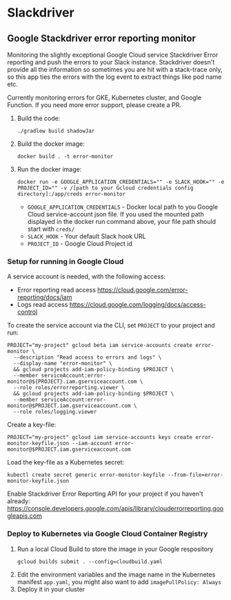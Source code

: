 # Slackdriver
## Google Stackdriver error reporting monitor 

Monitoring the slightly exceptional Google Cloud service Stackdriver Error reporting and push the errors to your Slack instance. Stackdriver doesn't provide all the information so sometimes you are hit with a stack-trace only, so this app ties the errors with the log event to extract things like pod name etc.   

Currently monitoring errors for GKE, Kubernetes cluster, and Google Function. If you need more error support, please create a PR.

1. Build the code:
    ```
    ./gradlew build shadowJar
    ``` 
2. Build the docker image:
    ```
    docker build . -t error-monitor
    ```
3. Run the docker image:
    ```
    docker run -e GOOGLE_APPLICATION_CREDENTIALS="" -e SLACK_HOOK="" -e PROJECT_ID="" -v /[path to your Gcloud credentials config directory]:/app/creds error-monitor
    ```   
    * `GOOGLE_APPLICATION_CREDENTIALS` - Docker local path to you Google Cloud service-account json file. If you used the mounted path displayed in the docker run command above, your file path should start with `creds/`
    * `SLACK_HOOK` - Your default Slack hook URL
    * `PROJECT_ID` - Google Cloud Project id

### Setup for running in Google Cloud
A service account is needed, with the following access:
* Error reporting read access https://cloud.google.com/error-reporting/docs/iam
* Logs read access https://cloud.google.com/logging/docs/access-control

To create the service account via the CLI, set `PROJECT` to your project and run:
```
PROJECT="my-project" gcloud beta iam service-accounts create error-monitor \
  --description "Read access to errors and logs" \
  --display-name "error-monitor" \
  && gcloud projects add-iam-policy-binding $PROJECT \
  --member serviceAccount:error-monitor@${PROJECT}.iam.gserviceaccount.com \
  --role roles/errorreporting.viewer \
  && gcloud projects add-iam-policy-binding $PROJECT \
  --member serviceAccount:error-monitor@$PROJECT.iam.gserviceaccount.com \
  --role roles/logging.viewer
```

Create a key-file:
```
PROJECT="my-project" gcloud iam service-accounts keys create error-monitor-keyfile.json --iam-account error-monitor@$PROJECT.iam.gserviceaccount.com
``` 

Load the key-file as a Kubernetes secret:
```
kubectl create secret generic error-monitor-keyfile --from-file=error-monitor-keyfile.json
```

Enable Stackdriver Error Reporting API for your project if you haven't already: https://console.developers.google.com/apis/library/clouderrorreporting.googleapis.com

    
### Deploy to Kubernetes via Google Cloud Container Registry
1. Run a local Cloud Build to store the image in your Google respository
    ```
    gcloud builds submit . --config=cloudbuild.yaml
    ```
2. Edit the environment variables and the image name in the Kubernetes manifest `app.yaml`, you might also want to add `imagePullPolicy: Always`
3. Deploy it in your cluster   
